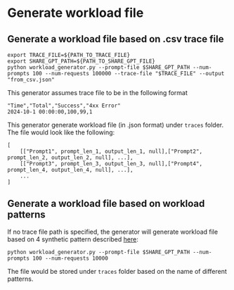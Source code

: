 # Generate workload file

## Generate a workload file based on .csv trace file
```
export TRACE_FILE=${PATH_TO_TRACE_FILE}
export SHARE_GPT_PATH=${PATH_TO_SHARE_GPT_FILE}
python workload_generator.py --prompt-file $SHARE_GPT_PATH --num-prompts 100 --num-requests 100000 --trace-file "$TRACE_FILE" --output "from_csv.json"
```

This generator assumes trace file to be in the following format
```
"Time","Total","Success","4xx Error"
2024-10-1 00:00:00,100,99,1
```

This generator generate workload file (in .json format) under ```traces``` folder. The file would look like the following:
```
[
    [["Prompt1", prompt_len_1, output_len_1, null],["Prompt2", prompt_len_2, output_len_2, null], ...],
    [["Prompt3", prompt_len_3, output_len_3, null],["Prompt4", prompt_len_4, output_len_4, null], ...],
    ...
]

```

## Generate a workload file based on workload patterns
If no trace file path is specified, the generator will generate workload file based on 4 synthetic pattern described [here](https://github.com/aibrix/aibrix/blob/main/benchmarks/autoscaling/bench_workload_generator.py):

```
python workload_generator.py --prompt-file $SHARE_GPT_PATH --num-prompts 100 --num-requests 10000
```

The file would be stored under ```traces``` folder based on the name of different patterns.